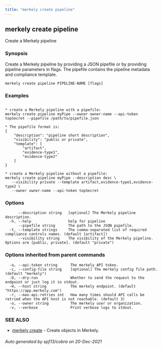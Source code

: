 ```yaml
---
title: "merkely create pipeline"
---
```


## merkely create pipeline

Create a Merkely pipeline

### Synopsis


Create a Merkely pipeline by providing a JSON pipefile or by providing pipeline parameters in flags. 
The pipefile contains the pipeline metadata and compliance template.


```
merkely create pipeline PIPELINE-NAME [flags]
```

### Examples

```

* create a Merkely pipeline with a pipefile:
merkely create pipeline myPipe --owner owner-name --api-token topSecret --pipefile /path/to/pipefile.json

* The pipefile format is:
{
    "description": "pipeline short description",
    "visibility": "public or private",
    "template": [
        "artifact",
        "evidence-type1",
		"evidence-type2"
    ]
}

* create a Merkely pipeline without a pipefile:
merkely create pipeline myPipe --description desc \
   --visibility private --template artifact,evidence-type1,evidence-type2 \
   --owner owner-name --api-token topSecret

```

### Options

```
      --description string   [optional] The Merkely pipeline description.
  -h, --help                 help for pipeline
      --pipefile string      The path to the JSON pipefile.
  -t, --template strings     The comma-separated list of required compliance controls names. (default [artifact])
      --visibility string    The visibility of the Merkely pipeline. Options are [public, private]. (default "private")
```

### Options inherited from parent commands

```
  -a, --api-token string      The merkely API token.
  -c, --config-file string    [optional] The merkely config file path. (default "merkely")
  -D, --dry-run               Whether to send the request to the endpoint or just log it in stdout.
  -H, --host string           The merkely endpoint. (default "https://app.merkely.com")
  -r, --max-api-retries int   How many times should API calls be retried when the API host is not reachable. (default 3)
  -o, --owner string          The merkely user or organization.
  -v, --verbose               Print verbose logs to stdout.
```

### SEE ALSO

* [merkely create](/client_reference/merkely_create/)	 - Create objects in Merkely.

###### Auto generated by spf13/cobra on 20-Dec-2021
